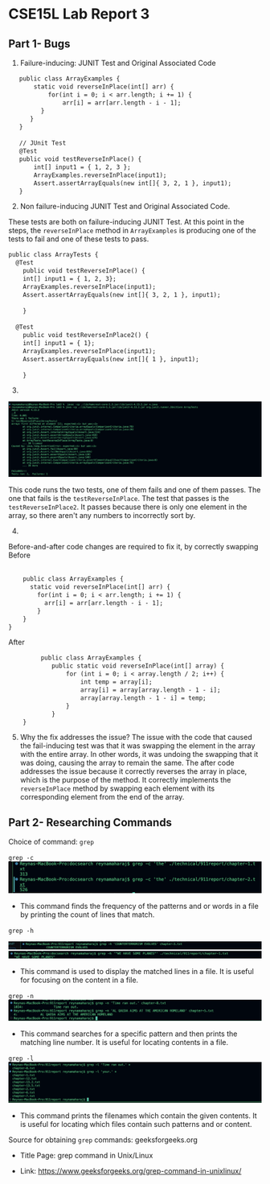 # CSE15L Lab Report 3
## Part 1- Bugs



1. Failure-inducing: JUNIT Test and Original Associated Code
   
~~~
   public class ArrayExamples {
       static void reverseInPlace(int[] arr) {
           for(int i = 0; i < arr.length; i += 1) {
               arr[i] = arr[arr.length - i - 1];
         }
      }
   }

   // JUnit Test
   @Test 
   public void testReverseInPlace() {
       int[] input1 = { 1, 2, 3 };
       ArrayExamples.reverseInPlace(input1);
       Assert.assertArrayEquals(new int[]{ 3, 2, 1 }, input1);
   }
~~~



2. Non failure-inducing JUNIT Test and Original Associated Code.

These tests are both on failure-inducing JUNIT Test. At this point in the steps, the `reverseInPlace` method in `ArrayExamples` is producing one of the tests to fail and one of these tests to pass.
~~~
public class ArrayTests {
  @Test
	public void testReverseInPlace() {
    int[] input1 = { 1, 2, 3};
    ArrayExamples.reverseInPlace(input1);
    Assert.assertArrayEquals(new int[]{ 3, 2, 1 }, input1);

	}

  @Test
	public void testReverseInPlace2() {
    int[] input1 = { 1};
    ArrayExamples.reverseInPlace(input1);
    Assert.assertArrayEquals(new int[]{ 1 }, input1);

	}
~~~


3.
![Image](onefailonepass.jpg)





This code runs the two tests, one of them fails and one of them passes. The one that fails is the `testReverseInPlace`. The test that passes is the `testReverseInPlace2`. It passes because there is only one element in the array, so there aren't any numbers to incorrectly sort by. 


4.
Before-and-after code changes are required to fix it, by correctly swapping
 Before

~~~

    public class ArrayExamples {
      static void reverseInPlace(int[] arr) {
        for(int i = 0; i < arr.length; i += 1) {
          arr[i] = arr[arr.length - i - 1];
        }
    }
}
~~~



After
~~~
         public class ArrayExamples {
            public static void reverseInPlace(int[] array) {
                for (int i = 0; i < array.length / 2; i++) {
                    int temp = array[i];
                    array[i] = array[array.length - 1 - i];
                    array[array.length - 1 - i] = temp;
                }
            }
    }
~~~





5. Why the fix addresses the issue?
The issue with the code that caused the fail-inducing test was that it was swapping the element in the array with the entire array. In other words, it was undoing the swapping that it was doing, causing the array to remain the same. The after code addresses the issue because it correctly reverses the array in place, which is the purpose of the method. It correctly implements the `reverseInPlace` method by swapping each element with its corresponding element from the end of the array. 










## Part 2- Researching Commands 
Choice of command: `grep` 

`grep -c`
![Image](thegrep.jpg)

- This  command finds the frequency of the patterns and or words in a file by printing the count of lines that match.






`grep -h` 

![Image](yasqueen.jpg)
![Image](yasqueen2.jpg)

- This command is used to display the matched lines in a file. It is useful for focusing on the content in a file. 



`grep -n`
![Image](alqaeda.jpg)
- This  command searches for a specific pattern and then prints the matching line number. It is useful for locating contents in a file. 


`grep -l`
![Image](sunshine.jpg)
- This command prints the filenames which contain the given contents. It is useful for locating which files contain such patterns and or content. 
  



Source for obtaining `grep` commands: geeksforgeeks.org

- Title Page: grep command in Unix/Linux
 
- Link: https://www.geeksforgeeks.org/grep-command-in-unixlinux/
